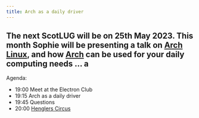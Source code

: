 ```yaml
---
title: Arch as a daily driver 
---
```


The next ScotLUG will be on 25th May 2023.  This month Sophie will be presenting a talk on [Arch Linux](https://archlinux.org/), and how [Arch](https://archlinux.org) can  be used for your daily computing needs &hellip; 
a
---

Agenda:

 * 19:00 Meet at the Electron Club
 * 19:15 Arch as a daily driver
 * 19:45 Questions
 * 20:00 [Henglers Circus](https://goo.gl/maps/VcULEpKxQhmujM3v8) 
